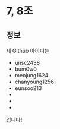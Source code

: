 # 7, 8조

## 정보

제 Github 아이디는

- unsc2438
- bum0w0
- meojung1624
- chanyoung1256
- eunsoo213
-
-
-

입니다!

